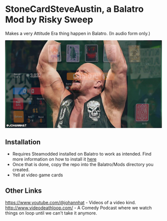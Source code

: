 # StoneCardSteveAustin, a Balatro Mod by Risky Sweep 

Makes a very Attitude Era thing happen in Balatro. (In audio form only.)

![Someone give this guy a beer](what.png)

## Installation

- Requires Steamodded installed on Balatro to work as intended. Find more information on how to install it [here](https://github.com/Steamodded/smods/wiki)
- Once that is done, copy the repo into the Balatro/Mods directory you created. 
- Yell at video game cards


## Other Links

https://www.youtube.com/@johannhat - Videos of a video kind.
http://www.videodeathloop.com/ - A Comedy Podcast where we watch things on loop until we can't take it anymore.